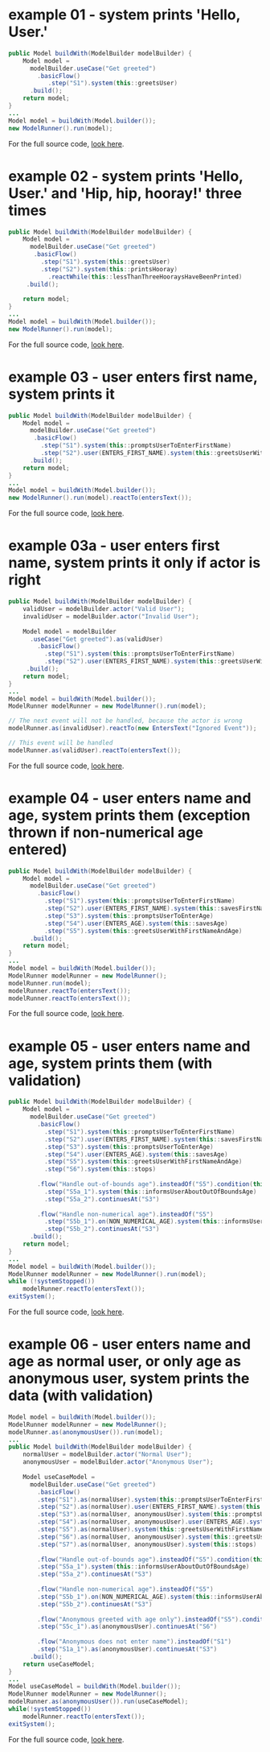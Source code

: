 # example 01 - system prints 'Hello, User.'
``` java		
public Model buildWith(ModelBuilder modelBuilder) {
	Model model = 
	  modelBuilder.useCase("Get greeted")
	    .basicFlow()
	       .step("S1").system(this::greetsUser)
	  .build();
	return model;
}
...
Model model = buildWith(Model.builder());
new ModelRunner().run(model);
```
For the full source code, [look here](https://github.com/bertilmuth/requirementsascode/blob/master/requirementsascodeexamples/helloworld/src/main/java/helloworld/HelloWorld01.java).

# example 02 - system prints 'Hello, User.' and 'Hip, hip, hooray!' three times
``` java		
public Model buildWith(ModelBuilder modelBuilder) {
	Model model = 
	  modelBuilder.useCase("Get greeted")
	   .basicFlow()
	     .step("S1").system(this::greetsUser)
	     .step("S2").system(this::printsHooray)
	       .reactWhile(this::lessThanThreeHooraysHaveBeenPrinted)
	 .build();
	
	return model;
}
...
Model model = buildWith(Model.builder());
new ModelRunner().run(model);
```
For the full source code, [look here](https://github.com/bertilmuth/requirementsascode/blob/master/requirementsascodeexamples/helloworld/src/main/java/helloworld/HelloWorld02.java).


# example 03 - user enters first name, system prints it
``` java
public Model buildWith(ModelBuilder modelBuilder) {
	Model model = 
	  modelBuilder.useCase("Get greeted")
	   .basicFlow()
	     .step("S1").system(this::promptsUserToEnterFirstName)
	     .step("S2").user(ENTERS_FIRST_NAME).system(this::greetsUserWithFirstName)
	  .build();
	return model;
}
...
Model model = buildWith(Model.builder());
new ModelRunner().run(model).reactTo(entersText());
```
For the full source code, [look here](https://github.com/bertilmuth/requirementsascode/blob/master/requirementsascodeexamples/helloworld/src/main/java/helloworld/HelloWorld03.java).

# example 03a - user enters first name, system prints it only if actor is right
``` java
public Model buildWith(ModelBuilder modelBuilder) {
	validUser = modelBuilder.actor("Valid User");
	invalidUser = modelBuilder.actor("Invalid User");
	
	Model model = modelBuilder
	  .useCase("Get greeted").as(validUser)
	    .basicFlow()
	      .step("S1").system(this::promptsUserToEnterFirstName)
	      .step("S2").user(ENTERS_FIRST_NAME).system(this::greetsUserWithFirstName)
	 .build();
	return model;
}
...
Model model = buildWith(Model.builder());
ModelRunner modelRunner = new ModelRunner().run(model);

// The next event will not be handled, because the actor is wrong
modelRunner.as(invalidUser).reactTo(new EntersText("Ignored Event"));

// This event will be handled
modelRunner.as(validUser).reactTo(entersText());
```
For the full source code, [look here](https://github.com/bertilmuth/requirementsascode/blob/master/requirementsascodeexamples/helloworld/src/main/java/helloworld/HelloWorld03a.java).


# example 04 - user enters name and age, system prints them (exception thrown if non-numerical age entered)
``` java
public Model buildWith(ModelBuilder modelBuilder) {
	Model model = 
	  modelBuilder.useCase("Get greeted")
	    .basicFlow()
	      .step("S1").system(this::promptsUserToEnterFirstName)
	      .step("S2").user(ENTERS_FIRST_NAME).system(this::savesFirstName)
	      .step("S3").system(this::promptsUserToEnterAge)
	      .step("S4").user(ENTERS_AGE).system(this::savesAge)
	      .step("S5").system(this::greetsUserWithFirstNameAndAge)
	  .build();
	return model;
}
...
Model model = buildWith(Model.builder());
ModelRunner modelRunner = new ModelRunner();
modelRunner.run(model);
modelRunner.reactTo(entersText());
modelRunner.reactTo(entersText());
```
For the full source code, [look here](https://github.com/bertilmuth/requirementsascode/blob/master/requirementsascodeexamples/helloworld/src/main/java/helloworld/HelloWorld04.java).

# example 05 - user enters name and age, system prints them (with validation)
``` java
public Model buildWith(ModelBuilder modelBuilder) {
	Model model = 
	  modelBuilder.useCase("Get greeted")
	    .basicFlow()
	      .step("S1").system(this::promptsUserToEnterFirstName)
	      .step("S2").user(ENTERS_FIRST_NAME).system(this::savesFirstName)
	      .step("S3").system(this::promptsUserToEnterAge)
	      .step("S4").user(ENTERS_AGE).system(this::savesAge)
	      .step("S5").system(this::greetsUserWithFirstNameAndAge)
	      .step("S6").system(this::stops)
					
	    .flow("Handle out-of-bounds age").insteadOf("S5").condition(this::ageIsOutOfBounds)
	      .step("S5a_1").system(this::informsUserAboutOutOfBoundsAge)
	      .step("S5a_2").continuesAt("S3")
					
	    .flow("Handle non-numerical age").insteadOf("S5")
	      .step("S5b_1").on(NON_NUMERICAL_AGE).system(this::informsUserAboutNonNumericalAge)
	      .step("S5b_2").continuesAt("S3")
	  .build();
	return model;
}	
...
Model model = buildWith(Model.builder());
ModelRunner modelRunner = new ModelRunner().run(model);
while (!systemStopped())
    modelRunner.reactTo(entersText());
exitSystem();
```
For the full source code, [look here](https://github.com/bertilmuth/requirementsascode/blob/master/requirementsascodeexamples/helloworld/src/main/java/helloworld/HelloWorld05.java).

# example 06 - user enters name and age as normal user, or only age as anonymous user, system prints the data (with validation)
``` java
Model model = buildWith(Model.builder());
ModelRunner modelRunner = new ModelRunner();
modelRunner.as(anonymousUser()).run(model); 
...
public Model buildWith(ModelBuilder modelBuilder) {
	normalUser = modelBuilder.actor("Normal User");
	anonymousUser = modelBuilder.actor("Anonymous User");
			
	Model useCaseModel = 
	  modelBuilder.useCase("Get greeted")
	    .basicFlow()
		.step("S1").as(normalUser).system(this::promptsUserToEnterFirstName)
		.step("S2").as(normalUser).user(ENTERS_FIRST_NAME).system(this::savesFirstName)
		.step("S3").as(normalUser, anonymousUser).system(this::promptsUserToEnterAge)
		.step("S4").as(normalUser, anonymousUser).user(ENTERS_AGE).system(this::savesAge)
		.step("S5").as(normalUser).system(this::greetsUserWithFirstName)
		.step("S6").as(normalUser, anonymousUser).system(this::greetsUserWithAge)
		.step("S7").as(normalUser, anonymousUser).system(this::stops)
					
	    .flow("Handle out-of-bounds age").insteadOf("S5").condition(this::ageIsOutOfBounds)
		.step("S5a_1").system(this::informsUserAboutOutOfBoundsAge)
		.step("S5a_2").continuesAt("S3")
					
	    .flow("Handle non-numerical age").insteadOf("S5")
		.step("S5b_1").on(NON_NUMERICAL_AGE).system(this::informsUserAboutNonNumericalAge)
		.step("S5b_2").continuesAt("S3")
				
	    .flow("Anonymous greeted with age only").insteadOf("S5").condition(this::ageIsOk)
		.step("S5c_1").as(anonymousUser).continuesAt("S6")
				
	    .flow("Anonymous does not enter name").insteadOf("S1")
		.step("S1a_1").as(anonymousUser).continuesAt("S3")
	  .build();
	return useCaseModel;
}
...
Model useCaseModel = buildWith(Model.builder());
ModelRunner modelRunner = new ModelRunner();
modelRunner.as(anonymousUser()).run(useCaseModel);			
while(!systemStopped())
	modelRunner.reactTo(entersText());	
exitSystem();	
```
For the full source code, [look here](https://github.com/bertilmuth/requirementsascode/blob/master/requirementsascodeexamples/helloworld/src/main/java/helloworld/HelloWorld06.java).
